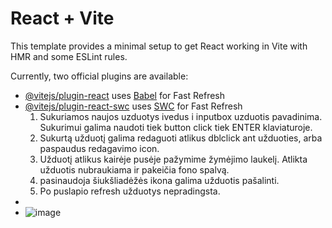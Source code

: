 # React + Vite

This template provides a minimal setup to get React working in Vite with HMR and some ESLint rules.

Currently, two official plugins are available:

- [@vitejs/plugin-react](https://github.com/vitejs/vite-plugin-react/blob/main/packages/plugin-react/README.md) uses [Babel](https://babeljs.io/) for Fast Refresh
- [@vitejs/plugin-react-swc](https://github.com/vitejs/vite-plugin-react-swc) uses [SWC](https://swc.rs/) for Fast Refresh
  1. Sukuriamos naujos uzduotys ivedus i inputbox uzduotis pavadinima. Sukurimui galima naudoti tiek button click tiek ENTER klaviaturoje.
  2. Sukurtą užduotį galima redaguoti atlikus dblclick ant užduoties, arba paspaudus redagavimo icon.
  3. Užduotį atlikus kairėje pusėje pažymime žymėjimo laukelį. Atlikta užduotis nubraukiama ir pakeičia fono spalvą.
  4. pasinaudoja šiukšliadėžės ikona galima užduotis pašalinti.
  5. Po puslapio refresh užduotys nepradingsta.
- 
- ![image](https://github.com/user-attachments/assets/e97f3693-b643-473b-93b4-3491e3c80e80)

